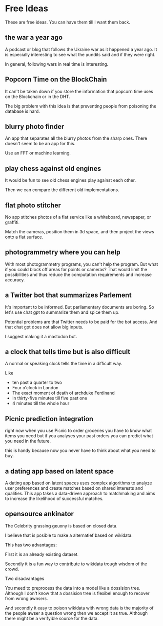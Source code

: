 # Free Ideas

These are free ideas. You can have them till I want them back.

## the war a year ago

A podcast or blog that follows the Ukraine war as it happened a year ago. It is especially interesting to see what the pundits said and if they were right.

In general, following wars in real time is interesting.

## Popcorn Time on the BlockChain

It can't be taken down if you store the information that popcorn time uses on the Blockchain or in the DHT.

The big problem with this idea is that preventing people from poisoning the database is hard.

## blurry photo finder

An app that separates all the blurry photos from the sharp ones. There doesn't seem to be an app for this.

Use an FFT or machine learning.

## play chess against old engines

It would be fun to see old chess engines play against each other.

Then we can compare the different old implementations.

## flat photo stitcher

No app stitches photos of a flat service like a whiteboard, newspaper, or graffiti.

Match the cameras, position them in 3d space, and then project the views onto a flat surface.

## photogrammetry where you can help

With most photogrammetry programs, you can't help the program. But what if you could block off areas for points or cameras? That would limit the possibilities and thus reduce the computation requirements and increase accuracy.

## a Twitter bot that summarizes Parlement

It's important to be informed. But parliamentary documents are boring. So let's use chat gpt to summarize them and spice them up.

Potential problems are that Twitter needs to be paid for the bot access. And that chat gpt does not allow big inputs.

I suggest making it a mastodon bot.

## a clock that tells time but is also difficult

A normal or speaking clock tells the time in a difficult way.

Like

- ten past a quarter to two
- Four o'clock in London
- The exact moment of death of archduke Ferdinand
- In thirty-five minutes till five past one
- 4 minutes till the whole hour

## Picnic prediction integration

right now when you use Picnic to order groceries you have to know what items you need but if you analyses your past orders you can predict what you need in the future.

this is handy because now you never have to think about what you need to buy.

## a dating app based on latent space

A dating app based on latent spaces uses complex algorithms to analyze user preferences and create matches based on shared interests and qualities. This app takes a data-driven approach to matchmaking and aims to increase the likelihood of successful matches.

## opensource ankinator

The Celebrity grassing geuony is based on closed data. 

I believe that is posible to make a alternatief based on wikidata. 

This has two advantages:

First it is an already existing dataset.

Secondly it is a fun way to contribute to wikidata trough wisdom of the crowd.

Two disadvantages

You meed to preprocess the data into a model like a dossision tree. Although I don't know that a dossision tree is flexibel enough to recover from wrong awnsers.

And secondly it easy to poison wikidata with wrong data is the majority of the people awser a question wrong then we accept it as true. Although there might be a verifyible source for the data.
